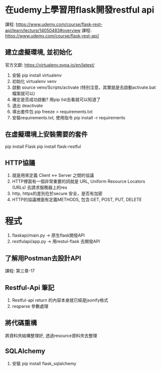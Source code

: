 # 在udemy上學習用flask開發restful api
課程: https://www.udemy.com/course/flask-rest-api/learn/lecture/14050483#overview
課程: https://www.udemy.com/course/flask-rest-api/

## 建立虛擬環境, 並初始化
官方文獻: https://virtualenv.pypa.io/en/latest/
1. 安裝 pip install virtualenv
2. 初始化 virtualenv venv
3. 啟動 source venv/Scripts/activate (特別注意，其實就是去啟動activate.bat檔案就可以)
4. 確定是否成功啟動? 用pip list去看就可以知道了
5. 退出 deactivate
6. 導出套件包 pip freeze > requirements.txt
7. 安裝requirements.txt, 使用指令 pip install -r requirements

## 在虛擬環境上安裝需要的套件
pip install Flask 
pip install flask-restful

## HTTP協議
1. 就是用來定義 Client <-> Server 之間的協議
2. HTTP裡面有一個非常重要的詞就是 URL, Uniform Resource Locators (URLs) 去請求服務器上的res
3. http, https的差別在於secure 安全，是否有加密
4. HTTP的協議裡面有定義METHODS, 包含:GET, POST, PUT, DELETE

# 程式
1. flaskapi/main.py -> 原生flask開發API
2. restfulapi/app.py -> 用restul-flask 去開發API

## 了解用Postman去設計API
課程: 第三章-17

## Restful-Api 筆記
1. Restful-api return 的內容本身就已經是jsonify格式
2. reqparse 參數處理

## 將代碼重構
將資料夾結構整理好, 透過resource資料夾去整理

## SQLAlchemy 
1. 安裝 pip install flask_sqlalchemy

